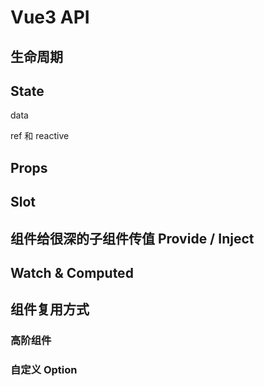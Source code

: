 # Vue3 API
## 生命周期

## State
data

ref 和 reactive

## Props

## Slot

## 组件给很深的子组件传值 Provide / Inject


## Watch & Computed

## 组件复用方式
### 高阶组件


### 自定义 Option